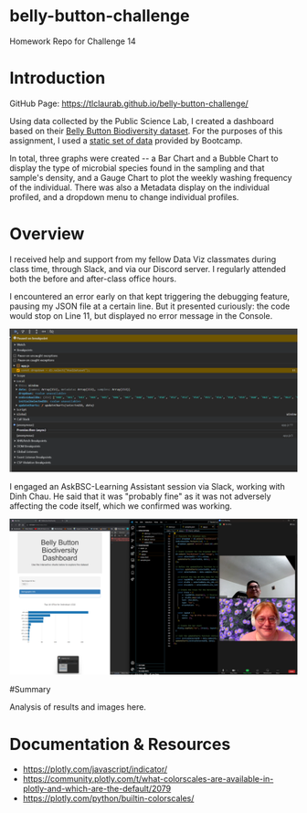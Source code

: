 # belly-button-challenge
Homework Repo for Challenge 14

# Introduction
GitHub Page: https://tlclaurab.github.io/belly-button-challenge/

Using data collected by the Public Science Lab, I created a dashboard based on their [Belly Button Biodiversity dataset](http://robdunnlab.com/projects/belly-button-biodiversity/). For the purposes of this assignment, I used a [static set of data](https://2u-data-curriculum-team.s3.amazonaws.com/dataviz-classroom/v1.1/14-Interactive-Web-Visualizations/02-Homework/samples.json) provided by Bootcamp.

In total, three graphs were created -- a Bar Chart and a Bubble Chart to display the type of microbial species found in the sampling and that sample's density, and a Gauge Chart to plot the weekly washing frequency of the individual.  There was also a Metadata display on the individual profiled, and a dropdown menu to change individual profiles.

# Overview
I received help and support from my fellow Data Viz classmates during class time, through Slack, and via our Discord server. I regularly attended both the before and after-class office hours.

I encountered an error early on that kept triggering the debugging feature, pausing my JSON file at a certain line. But it presented curiously: the code would stop on Line 11, but displayed no error message in the Console. 

<img src="https://github.com/TLCLauraB/belly-button-challenge/blob/main/images/image1-SM.png">

I engaged an AskBSC-Learning Assistant session via Slack, working with Dinh Chau. He said that it was "probably fine" as it was not adversely affecting the code itself, which we confirmed was working. 

<img src="https://github.com/TLCLauraB/belly-button-challenge/blob/main/images/image2-SM.png">

#Summary





Analysis of results and images here.

# Documentation & Resources
  * https://plotly.com/javascript/indicator/
  * https://community.plotly.com/t/what-colorscales-are-available-in-plotly-and-which-are-the-default/2079
  * https://plotly.com/python/builtin-colorscales/



